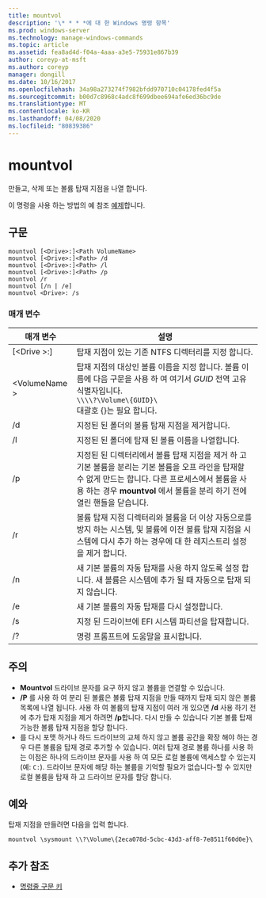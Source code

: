 ```yaml
---
title: mountvol
description: '\* * * *에 대 한 Windows 명령 항목'
ms.prod: windows-server
ms.technology: manage-windows-commands
ms.topic: article
ms.assetid: fea8ad4d-f04a-4aaa-a3e5-75931e867b39
author: coreyp-at-msft
ms.author: coreyp
manager: dongill
ms.date: 10/16/2017
ms.openlocfilehash: 34a98a273274f7982bfdd970710c04178fed4f5a
ms.sourcegitcommit: b00d7c8968c4adc8f699dbee694afe6ed36bc9de
ms.translationtype: MT
ms.contentlocale: ko-KR
ms.lasthandoff: 04/08/2020
ms.locfileid: "80839386"
---
```

# <a name="mountvol"></a>mountvol



만들고, 삭제 또는 볼륨 탑재 지점을 나열 합니다.

이 명령을 사용 하는 방법의 예 참조 [예제](#BKMK_examples)합니다.

## <a name="syntax"></a>구문

```
mountvol [<Drive>:]<Path VolumeName>
mountvol [<Drive>:]<Path> /d
mountvol [<Drive>:]<Path> /l
mountvol [<Drive>:]<Path> /p
mountvol /r
mountvol [/n | /e]
mountvol <Drive>: /s
```

### <a name="parameters"></a>매개 변수

|매개 변수|설명|
|---------|-----------|
|[\<Drive >:]<Path>|탑재 지점이 있는 기존 NTFS 디렉터리를 지정 합니다.|
|\<VolumeName >|탑재 지점의 대상인 볼륨 이름을 지정 합니다. 볼륨 이름에 다음 구문을 사용 하 여 여기서 *GUID* 전역 고유 식별자입니다.</br>`\\\\?\Volume\{GUID}\`</br>대괄호 {}는 필요 합니다.|
|/d|지정된 된 폴더의 볼륨 탑재 지점을 제거합니다.|
|/l|지정된 된 폴더에 탑재 된 볼륨 이름을 나열합니다.|
|/p|지정된 된 디렉터리에서 볼륨 탑재 지점을 제거 하 고 기본 볼륨을 분리는 기본 볼륨을 오프 라인을 탑재할 수 없게 만드는 합니다. 다른 프로세스에서 볼륨을 사용 하는 경우 **mountvol** 에서 볼륨을 분리 하기 전에 열린 핸들을 닫습니다.|
|/r|볼륨 탑재 지점 디렉터리와 볼륨을 더 이상 자동으로를 방지 하는 시스템, 및 볼륨에 이전 볼륨 탑재 지점을 시스템에 다시 추가 하는 경우에 대 한 레지스트리 설정을 제거 합니다.|
|/n|새 기본 볼륨의 자동 탑재를 사용 하지 않도록 설정 합니다. 새 볼륨은 시스템에 추가 될 때 자동으로 탑재 되지 않습니다.|
|/e|새 기본 볼륨의 자동 탑재를 다시 설정합니다.|
|/s|지정 된 드라이브에 EFI 시스템 파티션을 탑재합니다.|
|/?|명령 프롬프트에 도움말을 표시합니다.|

## <a name="remarks"></a>주의

-   **Mountvol** 드라이브 문자를 요구 하지 않고 볼륨을 연결할 수 있습니다.
-   **/P** 를 사용 하 여 분리 된 볼륨은 볼륨 탑재 지점을 만들 때까지 탑재 되지 않은 볼륨 목록에 나열 됩니다. 사용 하 여 볼륨의 탑재 지점이 여러 개 있으면 **/d** 사용 하기 전에 추가 탑재 지점을 제거 하려면 **/p**합니다. 다시 만들 수 있습니다 기본 볼륨 탑재 가능한 볼륨 탑재 지점을 할당 합니다.
-   를 다시 포맷 하거나 하드 드라이브의 교체 하지 않고 볼륨 공간을 확장 해야 하는 경우 다른 볼륨을 탑재 경로 추가할 수 있습니다. 여러 탑재 경로 볼륨 하나를 사용 하는 이점은 하나의 드라이브 문자를 사용 하 여 모든 로컬 볼륨에 액세스할 수 있는지 (예: `C:`). 드라이브 문자에 해당 하는 볼륨을 기억할 필요가 없습니다-할 수 있지만 로컬 볼륨을 탑재 하 고 드라이브 문자를 할당 합니다.

## <a name="examples"></a><a name=BKMK_examples></a>예와

탑재 지점을 만들려면 다음을 입력 합니다.
```
mountvol \sysmount \\?\Volume\{2eca078d-5cbc-43d3-aff8-7e8511f60d0e}\
```

## <a name="additional-references"></a>추가 참조

- [명령줄 구문 키](command-line-syntax-key.md)
